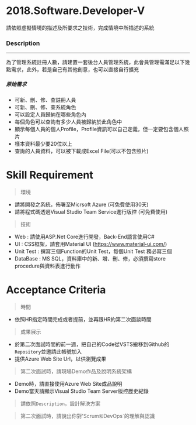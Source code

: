 # 2018.Software.Developer-V
請依照虛擬情境的描述及所要求之技術，完成情境中所描述的系統
### Description
***
為了管理系統註冊人數，請建置一套後台人員管理系統，此會員管理需滿足以下幾點需求，此外，若是自己有其他創意，也可以直接自行擴充

##### 原始需求
- 可新、刪、修、查註冊人員
- 可新、刪、修、查系統角色
- 可以設定人員歸納在哪些角色內
- 每個角色可以查詢有多少人員被歸納於此角色中
- 顯示每個人員的個人Profile，Profile資訊可以自己定義，但一定要包含個人照片
- 樣本資料最少要20位以上
- 查詢的人員資料，可以被下載成Excel File(可以不包含照片)

# Skill Requirement
> 環境
- 請將開發之系統，佈署至Micrsoft Azure (可免費使用30天)
- 請將程式碼透過Visual Studio Team Service進行版控 (可免費使用)
> 技術
- Web : 請使用ASP.Net Core進行開發，Back-End語言使用C#
- UI : CSS框架，請套用Material UI (https://www.material-ui.com/)
- Unit Test : 撰寫三個Function的Unit Test，每個Unit Test 務必寫三個
- DataBase : MS SQL，資料庫中的新、增、刪、修，必須撰寫store procedure與資料表進行動作

# Acceptance Criteria
> 時間
- 依照HR指定時間完成或者提前，並再跟HR約第二次面談時間
> 成果展示
- 於第二次面試時間的前一週，把自己的Code從VSTS搬移到Github的`Repository`並邀請此帳號加入
- 提供Azure Web Site Url，以供瀏覽成果
> 第二次面試時，請現場Demo作品及說明系統架構
- Demo時，請直接使用Azure Web Site成品說明
- Demo當天請顯示Visual Studio Team Server版控歷史紀錄
> 請依照`Description`，設計解決方案

> 第二次面試時，請說出你對'Scrum`和`DevOps`的理解與認識
